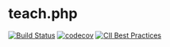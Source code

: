 # teach.php

[![Build Status](https://travis-ci.org/rikmeijer/teach.php.svg?branch=master)](https://travis-ci.org/rikmeijer/teach.php)
[![codecov](https://codecov.io/gh/rikmeijer/teach.php/branch/master/graph/badge.svg)](https://codecov.io/gh/rikmeijer/teach.php)
[![CII Best Practices](https://bestpractices.coreinfrastructure.org/projects/2730/badge)](https://bestpractices.coreinfrastructure.org/projects/2730)